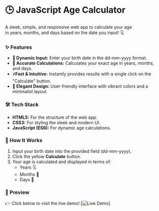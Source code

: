 # 🕒 JavaScript Age Calculator
A sleek, simple, and responsive web app to calculate your age<br>
in years, months, and days based on the date you input! 🗓️

### ✨ Features
* **🔢 Dynamic Input:** Enter your birth date in the dd-mm-yyyy format.
* **📅 Accurate Calculations:** Calculates your exact age in years, months, and days.
* **⚡Fast & Intuitive:** Instantly provides results with a single click on the "Calculate" button.
* **🎨 Elegant Design:** User-friendly interface with vibrant colors and a minimalist layout.

### 🛠️ Tech Stack
* **HTML5:** For the structure of the web app.
* **CSS3:** For styling the sleek and modern UI.
* **JavaScript (ES6):** For dynamic age calculations.

### 🚀 How It Works
1. Input your birth date into the provided field (dd-mm-yyyy).
2. Click the yellow **Calculate** button.
3. Your age is calculated and displayed in terms of:
   * Years 🗓️
   * Months 📅
   * Days 🌟

### 📸 Preview
👉 Click below to visit the live demo!
[![Live Demo](https://govind-553.github.io/JS-Age-Calculator/)]